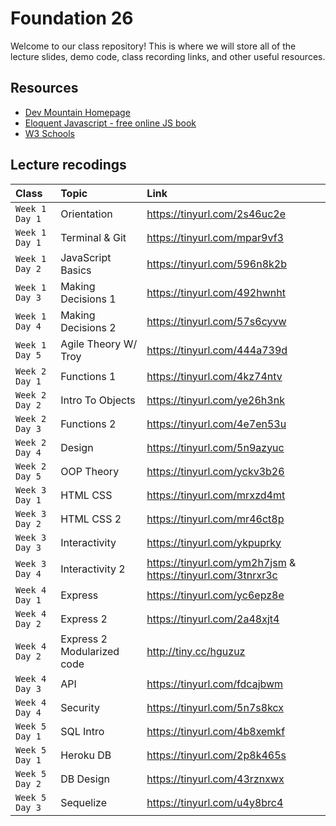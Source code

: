 
# Foundation 26

Welcome to our class repository! This is where we will store all of the lecture slides, demo code, class recording links, and other useful resources.


## Resources

 - [Dev Mountain Homepage](https://ed.devmountain.com/)
 - [Eloquent Javascript - free online JS book](https://eloquentjavascript.net/)
 - [W3 Schools](https://www.w3schools.com/js/default.asp)


## Lecture recodings


| Class | Topic     | Link                |
| :-------- | :------- | :------------------------- |
| `Week 1 Day 1` | Orientation | https://tinyurl.com/2s46uc2e |
| `Week 1 Day 1` | Terminal & Git | https://tinyurl.com/mpar9vf3 |
| `Week 1 Day 2` | JavaScript Basics | https://tinyurl.com/596n8k2b | 
| `Week 1 Day 3` | Making Decisions 1 | https://tinyurl.com/492hwnht | 
| `Week 1 Day 4` | Making Decisions 2 | https://tinyurl.com/57s6cyvw | 
| `Week 1 Day 5` | Agile Theory W/ Troy | https://tinyurl.com/444a739d |
| `Week 2 Day 1` | Functions 1 | https://tinyurl.com/4kz74ntv |
| `Week 2 Day 2` | Intro To Objects | https://tinyurl.com/ye26h3nk |
| `Week 2 Day 3` | Functions 2 | https://tinyurl.com/4e7en53u |
| `Week 2 Day 4` | Design | https://tinyurl.com/5n9azyuc | 
| `Week 2 Day 5` | OOP Theory | https://tinyurl.com/yckv3b26 |
| `Week 3 Day 1` | HTML CSS| https://tinyurl.com/mrxzd4mt |
| `Week 3 Day 2` | HTML CSS 2| https://tinyurl.com/mr46ct8p |https://tinyurl.com/ykpuprky
| `Week 3 Day 3` | Interactivity| https://tinyurl.com/ykpuprky |
| `Week 3 Day 4` | Interactivity 2| https://tinyurl.com/ym2h7jsm & https://tinyurl.com/3tnrxr3c | https://tinyurl.com/yc6epz8e
| `Week 4 Day 1` | Express | https://tinyurl.com/yc6epz8e |
| `Week 4 Day 2` | Express 2 | https://tinyurl.com/2a48xjt4 | 
| `Week 4 Day 2` | Express 2 Modularized code | http://tiny.cc/hguzuz |
| `Week 4 Day 3` | API | https://tinyurl.com/fdcajbwm |
| `Week 4 Day 4` | Security | https://tinyurl.com/5n7s8kcx |
| `Week 5 Day 1` | SQL Intro | https://tinyurl.com/4b8xemkf |
| `Week 5 Day 1` | Heroku DB | https://tinyurl.com/2p8k465s |
| `Week 5 Day 2` | DB Design | https://tinyurl.com/43rznxwx |
| `Week 5 Day 3` | Sequelize | https://tinyurl.com/u4y8brc4 |




